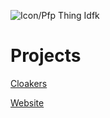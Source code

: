 ![Icon/Pfp Thing Idfk](https://github.com/TheProjectR.png)

# Projects
[Cloakers](https://github.com/theprojectr/Cloakers)

[Website](https://github.com/theprojectr/Website-r)
